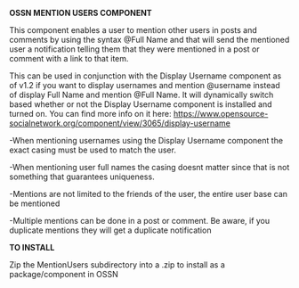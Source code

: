 **OSSN MENTION USERS COMPONENT**

This component enables a user to mention other users in posts and comments by using the syntax @Full Name and that will send the mentioned user a notification telling them that they were mentioned in a post or comment with a link to that item.

This can be used in conjunction with the Display Username component as of v1.2 if you want to display usernames and mention @username instead of display Full Name and mention @Full Name. It will dynamically switch based whether or not the Display Username component is installed and turned on. You can find more info on it here: https://www.opensource-socialnetwork.org/component/view/3065/display-username

-When mentioning usernames using the Display Username component the exact casing must be used to match the user.

-When mentioning user full names the casing doesnt matter since that is not something that guarantees uniqueness.

-Mentions are not limited to the friends of the user, the entire user base can be mentioned

-Multiple mentions can be done in a post or comment. Be aware, if you duplicate mentions they will get a duplicate notification

**TO INSTALL**

Zip the MentionUsers subdirectory into a .zip to install as a package/component in OSSN